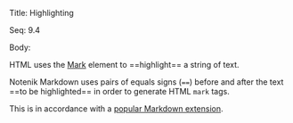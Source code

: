 Title:  Highlighting

Seq:    9.4

Body:

HTML uses the [Mark](https://developer.mozilla.org/en-US/docs/Web/HTML/Element/mark) element to ==highlight== a string of text. 

Notenik Markdown uses pairs of equals signs (`==`) before and after the text ==to be highlighted== in order to generate HTML `mark` tags. 

This is in accordance with a [popular Markdown extension](https://www.markdownguide.org/extended-syntax/#highlight).
